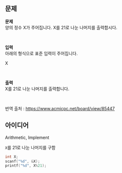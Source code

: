## 문제
**문제**  
양의 정수 X가 주어집니다. X를 21로 나눈 나머지를 출력합시다.

<br/>

**입력**  
아래의 형식으로 표준 입력이 주어집니다.

X

<br/>

**출력**  
X를 21로 나눈 나머지를 출력합니다.

<br/>

번역 출처 : https://www.acmicpc.net/board/view/85447

## 아이디어
Arithmetic, Implement

`X`를 21로 나눈 나머지를 구함
```c
int X;
scanf("%d", &X);
printf("%d", X%21);
```